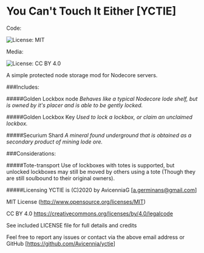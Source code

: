 

# You Can't Touch It Either [YCTIE]

Code:   

![License: MIT](https://img.shields.io/badge/License-MIT-yellow.svg)

Media:

![License: CC BY 4.0](https://img.shields.io/badge/License-CC%20BY%204.0-lightgrey.svg)

A simple protected node storage mod for Nodecore servers.

###Includes:                                     

#####Golden Lockbox node
_Behaves like a typical Nodecore lode shelf, but is owned by it's placer and is able to be gently locked._

#####Golden Lockbox Key
_Used to lock a lockbox, or claim an unclaimed lockbox._

#####Securium Shard
_A mineral found underground that is obtained as a secondary product of mining lode ore._


###Considerations:

#####Tote-transport
Use of lockboxes with totes is supported, but unlocked lockboxes may still be moved by others using a tote (Though they are still soulbound to their original owners).

#####Licensing
YCTIE is (C)2020 by AvicenniaG [<a.germinans@gmail.com>]

MIT License (http://www.opensource.org/licenses/MIT)

CC BY 4.0 
https://creativecommons.org/licenses/by/4.0/legalcode

See included LICENSE file for full details and credits

Feel free to report any issues or contact via the above email address or GitHub [<https://github.com/Avicennia/yctie>]


